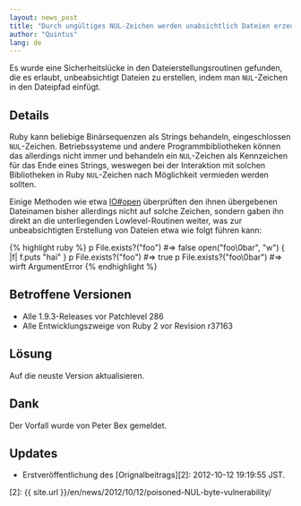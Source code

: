 ```yaml
---
layout: news_post
title: "Durch ungültiges NUL-Zeichen werden unabsichtlich Dateien erzeugt"
author: "Quintus"
lang: de
---
```


Es wurde eine Sicherheitslücke in den Dateierstellungsroutinen gefunden,
die es erlaubt, unbeabsichtigt Dateien zu erstellen, indem man
`NUL`-Zeichen in den Dateipfad einfügt.

## Details

Ruby kann beliebige Binärsequenzen als Strings behandeln, eingeschlossen
`NUL`-Zeichen. Betriebssysteme und andere Programmbibliotheken können
das allerdings nicht immer und behandeln ein `NUL`-Zeichen als
Kennzeichen für das Ende eines Strings, weswegen bei der Interaktion mit
solchen Bibliotheken in Ruby `NUL`-Zeichen nach Möglichkeit vermieden
werden sollten.

Einige Methoden wie etwa [IO#open][1] überprüften den ihnen übergebenen
Dateinamen bisher allerdings nicht auf solche Zeichen, sondern gaben ihn
direkt an die unterliegenden Lowlevel-Routinen weiter, was zur
unbeabsichtigten Erstellung von Dateien etwa wie folgt führen kann:

{% highlight ruby %}
p File.exists?("foo")      #=> false
open("foo\0bar", "w") { |f| f.puts "hai" }
p File.exists?("foo")      #=> true
p File.exists?("foo\0bar") #=> wirft ArgumentError
{% endhighlight %}

## Betroffene Versionen

* Alle 1.9.3-Releases vor Patchlevel 286
* Alle Entwicklungszweige von Ruby 2 vor Revision r37163

## Lösung

Auf die neuste Version aktualisieren.

## Dank

Der Vorfall wurde von Peter Bex gemeldet.

## Updates

* Erstveröffentlichung des [Orignalbeitrags][2]\: 2012-10-12 19:19:55
  JST.



[1]: http://www.ruby-doc.org/core-1.9.3/IO.html#method-c-popen
[2]: {{ site.url }}/en/news/2012/10/12/poisoned-NUL-byte-vulnerability/
